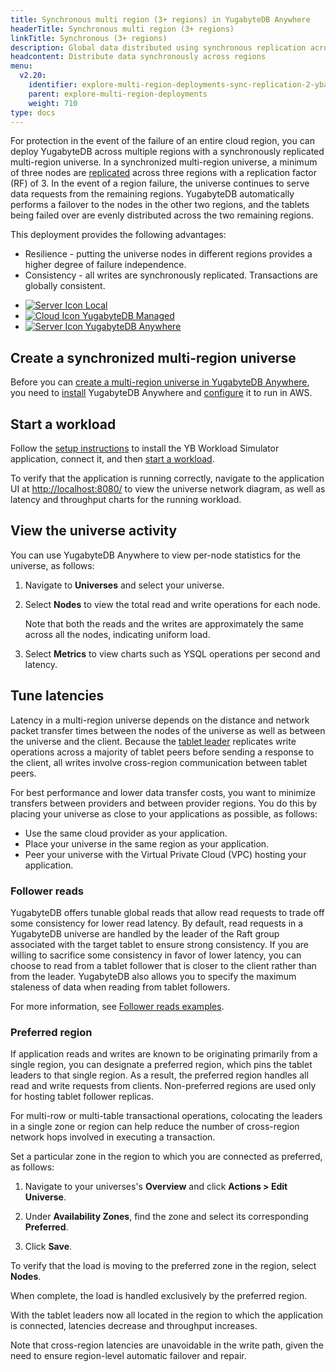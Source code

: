 ```yaml
---
title: Synchronous multi region (3+ regions) in YugabyteDB Anywhere
headerTitle: Synchronous multi region (3+ regions)
linkTitle: Synchronous (3+ regions)
description: Global data distributed using synchronous replication across regions using YugabyteDB Anywhere.
headcontent: Distribute data synchronously across regions
menu:
  v2.20:
    identifier: explore-multi-region-deployments-sync-replication-2-yba
    parent: explore-multi-region-deployments
    weight: 710
type: docs
---
```


For protection in the event of the failure of an entire cloud region, you can deploy YugabyteDB across multiple regions with a synchronously replicated multi-region universe. In a synchronized multi-region universe, a minimum of three nodes are [replicated](../../../architecture/docdb-replication/replication/) across three regions with a replication factor (RF) of 3. In the event of a region failure, the universe continues to serve data requests from the remaining regions. YugabyteDB automatically performs a failover to the nodes in the other two regions, and the tablets being failed over are evenly distributed across the two remaining regions.

This deployment provides the following advantages:

- Resilience - putting the universe nodes in different regions provides a higher degree of failure independence.
- Consistency - all writes are synchronously replicated. Transactions are globally consistent.

<ul class="nav nav-tabs-alt nav-tabs-yb">
  <li>
    <a href="../synchronous-replication-ysql/" class="nav-link">
      <img src="/icons/database.svg" alt="Server Icon">
      Local
    </a>
  </li>
  <li>
    <a href="../synchronous-replication-cloud/" class="nav-link">
      <img src="/icons/cloud.svg" alt="Cloud Icon">
      YugabyteDB Managed
    </a>
  </li>
  <li>
    <a href="../synchronous-replication-yba/" class="nav-link active">
      <img src="/icons/server.svg" alt="Server Icon">
      YugabyteDB Anywhere
    </a>
  </li>
</ul>

## Create a synchronized multi-region universe

Before you can [create a multi-region universe in YugabyteDB Anywhere](../../../yugabyte-platform/create-deployments/create-universe-multi-region/), you need to [install](../../../yugabyte-platform/install-yugabyte-platform/) YugabyteDB Anywhere and [configure](../../../yugabyte-platform/configure-yugabyte-platform/) it to run in AWS.

## Start a workload

Follow the [setup instructions](../../#set-up-yb-workload-simulator) to install the YB Workload Simulator application, connect it, and then [start a workload](../../#start-a-read-and-write-workload). 

To verify that the application is running correctly, navigate to the application UI at <http://localhost:8080/> to view the universe network diagram, as well as latency and throughput charts for the running workload.

## View the universe activity

You can use YugabyteDB Anywhere to view per-node statistics for the universe, as follows:

1. Navigate to **Universes** and select your universe.

1. Select **Nodes** to view the total read and write operations for each node. <!-- , as shown in the following illustration: -->

   <!-- ![Read and write operations with 3 nodes](/images/ce/multisync-managed-nodes.png) -->

   Note that both the reads and the writes are approximately the same across all the nodes, indicating uniform load.

1. Select **Metrics** to view charts such as YSQL operations per second and latency. <!-- , as shown in the following illustration: -->

   <!-- ![Performance charts for 3 nodes](/images/ce/transactions_anywhere_chart.png) -->


## Tune latencies

Latency in a multi-region universe depends on the distance and network packet transfer times between the nodes of the universe as well as between the universe and the client. Because the [tablet leader](../../../architecture/core-functions/write-path/#preparation-of-the-operation-for-replication-by-tablet-leader) replicates write operations across a majority of tablet peers before sending a response to the client, all writes involve cross-region communication between tablet peers.

For best performance and lower data transfer costs, you want to minimize transfers between providers and between provider regions. You do this by placing your universe as close to your applications as possible, as follows:

- Use the same cloud provider as your application.
- Place your universe in the same region as your application.
- Peer your universe with the Virtual Private Cloud (VPC) hosting your application.

### Follower reads

YugabyteDB offers tunable global reads that allow read requests to trade off some consistency for lower read latency. By default, read requests in a YugabyteDB universe are handled by the leader of the Raft group associated with the target tablet to ensure strong consistency. If you are willing to sacrifice some consistency in favor of lower latency, you can choose to read from a tablet follower that is closer to the client rather than from the leader. YugabyteDB also allows you to specify the maximum staleness of data when reading from tablet followers.

For more information, see [Follower reads examples](../../ysql-language-features/going-beyond-sql/follower-reads-ysql/).

### Preferred region

If application reads and writes are known to be originating primarily from a single region, you can designate a preferred region, which pins the tablet leaders to that single region. As a result, the preferred region handles all read and write requests from clients. Non-preferred regions are used only for hosting tablet follower replicas.

For multi-row or multi-table transactional operations, colocating the leaders in a single zone or region can help reduce the number of cross-region network hops involved in executing a transaction.

Set a particular zone in the region to which you are connected as preferred, as follows:

1. Navigate to your universes's **Overview** and click **Actions > Edit Universe**.

1. Under **Availability Zones**, find the zone and select its corresponding **Preferred**.

1. Click **Save**.

To verify that the load is moving to the preferred zone in the region, select **Nodes**. <!-- , as per the following illustration: -->

<!-- ![Read and write operations with preferred region](/images/ce/multisync-managed-nodes-preferred.png) -->

When complete, the load is handled exclusively by the preferred region. <!-- , as per the following illustration: -->

<!-- ![Performance charts with preferred region](/images/ce/multisync-managed-charts-preferred.png) -->

With the tablet leaders now all located in the region to which the application is connected, latencies decrease and throughput increases.

Note that cross-region latencies are unavoidable in the write path, given the need to ensure region-level automatic failover and repair.
